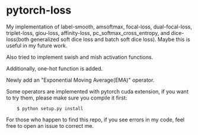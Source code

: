 # pytorch-loss

My implementation of label-smooth, amsoftmax, focal-loss, dual-focal-loss, triplet-loss, giou-loss, affinity-loss, pc_softmax_cross_entropy, and dice-loss(both generalized soft dice loss and batch soft dice loss). Maybe this is useful in my future work.


Also tried to implement swish and mish activation functions.

Additionally, one-hot function is added.

Newly add an "Exponential Moving Average(EMA)" operator.

Some operators are implemented with pytorch cuda extension, if you want to try them, please make sure you compile it first: 
```
    $ python setup.py install
```


For those who happen to find this repo, if you see errors in my code, feel free to open an issue to correct me.
